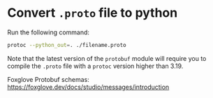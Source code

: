# Convert `.proto` file to python
Run the following command:

``` bash
protoc --python_out=. ./filename.proto
```

Note that the latest version of the `protobuf` module will require you to compile the `.proto` file with a `protoc` version higher than 3.19.

Foxglove Protobuf schemas: <https://foxglove.dev/docs/studio/messages/introduction>
